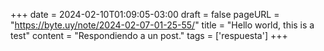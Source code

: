 +++
date = 2024-02-10T01:09:05-03:00
draft = false
pageURL = "https://byte.uy/note/2024-02-07-01-25-55/"
title = "Hello world, this is a test"
content = "Respondiendo a un post."
tags = ['respuesta']
+++
